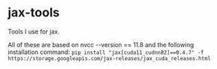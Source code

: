# jax-tools
Tools I use for jax.

All of these are based on nvcc --version == 11.8 and the following installation command:
`pip install "jax[cuda11_cudnn82]==0.4.7" -f https://storage.googleapis.com/jax-releases/jax_cuda_releases.html`
